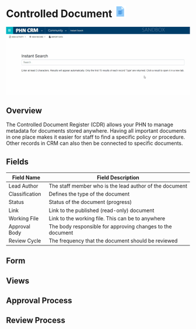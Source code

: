# Controlled Document <img src="icon.png" />

<img src="location.gif" />

## Overview

The Controlled Document Register (CDR) allows your PHN to manage metadata for documents stored anywhere. Having all important documents in one place makes it easier for staff to find a specific policy or procedure. Other records in CRM can also then be connected to specific documents.

## Fields

| Field Name     | Field Description                                          |
| -------------- | ---------------------------------------------------------- |
| Lead Author    | The staff member who is the lead author of the document    |
| Classification | Defines the type of the document                           |
| Status         | Status of the document (progress)                          |
| Link           | Link to the published (read-only) document                 |
| Working File   | Link to the working file. This can be to anywhere          |
| Approval Body  | The body responsible for approving changes to the document |
| Review Cycle   | The frequency that the document should be reviewed         |

## Form



## Views

## Approval Process

## Review Process